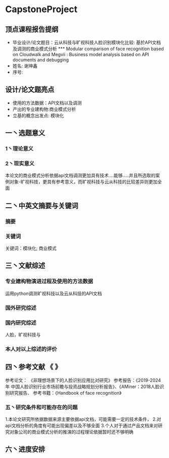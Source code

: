 # CapstoneProject
## 顶点课程报告提纲
* 毕业设计/论文题目：云从科技与旷视科技人脸识别模块化比较: 基於API文档及调测的商业模式分析
*** Modular comparison of face recognition based on Cloudwalk and Megvii : Business model analysis based on API documents and debugging
* 姓名: 谢坤鑫
* 序号: 

## 设计/论文题亮点
* 使用的方法数据：API文档以及调测
* 产出的专业建构物:商业模式分析
* 立基的概念出发点:  模块化

## 一丶选题意义
### 1丶理论意义

### 2丶现实意义
本论文的商业模式分析依据api文档调测更加具有技术....能够.....并且所选取的案例对象-旷视科技，更具有参考意义，而旷视科技与云从科技的比较差异则更加全面


## 二丶中英文摘要与关键词
### 摘要

### 关键词
关键词：模块化; 商业模式

## 三丶文献综述
### 专业建构物演进过程及使用的方法数据
运用python调测旷视科技以及云从科技的API文档

### 国外研究综述

### 国内研究综述
人脸，旷视科技与


### 本人对以上综述的评价


## 四丶参考文献  《 》
参考论文：
《非理想场景下的人脸识别应用比对研究》
参考报告：《2019-2024年 中国人脸识别行业市场前瞻与投资战略规划分析报告》、《AMiner：2018人脸识别研究报告、
参考书籍：《Handbook of face recognition》

### 五丶研究条件和可能存在的问题
1.本论文研究所依据数据来源主要依据api文档，可能需要一定的技术条件，
2.对api文档分析的角度有可能出现偏差以及不够全面
3.个人对于通过产品文档来对研究对象公司的商业模式分析的推演的过程理论依据暂时还不够明确

## 六丶进度安排
